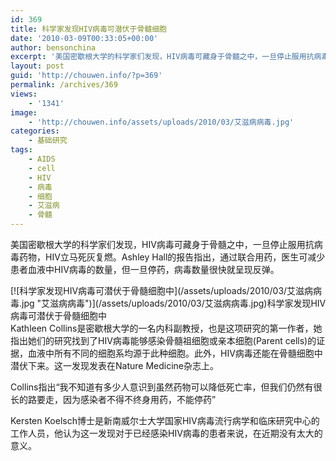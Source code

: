 ```yaml
---
id: 369
title: 科学家发现HIV病毒可潜伏于骨髓细胞
date: '2010-03-09T00:33:05+00:00'
author: bensonchina
excerpt: '美国密歇根大学的科学家们发现，HIV病毒可藏身于骨髓之中，一旦停止服用抗病毒药物，HIV立马死灰复燃。Kathleen Collins是密歇根大学的一名内科副教授，也是这项研究的第一作者，她指出她们的研究找到了HIV病毒能够感染骨髓祖细胞或亲本细胞(Parent cells)的证据，血液中所有不同的细胞系均源于此种细胞。此外，HIV病毒还能在骨髓细胞中潜伏下来。这一发现发表在Nature Medicine杂志上。'
layout: post
guid: 'http://chouwen.info/?p=369'
permalink: /archives/369
views:
    - '1341'
image:
    - 'http://chouwen.info/assets/uploads/2010/03/艾滋病病毒.jpg'
categories:
    - 基础研究
tags:
    - AIDS
    - cell
    - HIV
    - 病毒
    - 细胞
    - 艾滋病
    - 骨髓
---
```


美国密歇根大学的科学家们发现，HIV病毒可藏身于骨髓之中，一旦停止服用抗病毒药物，HIV立马死灰复燃。Ashley Hall的报告指出，通过联合用药，医生可减少患者血液中HIV病毒的数量，但一旦停药，病毒数量很快就呈现反弹。

<div class="wp-caption aligncenter" id="attachment_370" style="width: 510px">[![科学家发现HIV病毒可潜伏于骨髓细胞中](/assets/uploads/2010/03/艾滋病病毒.jpg "艾滋病病毒")](/assets/uploads/2010/03/艾滋病病毒.jpg)科学家发现HIV病毒可潜伏于骨髓细胞中

</div>Kathleen Collins是密歇根大学的一名内科副教授，也是这项研究的第一作者，她指出她们的研究找到了HIV病毒能够感染骨髓祖细胞或亲本细胞(Parent cells)的证据，血液中所有不同的细胞系均源于此种细胞。此外，HIV病毒还能在骨髓细胞中潜伏下来。这一发现发表在Nature Medicine杂志上。

Collins指出“我不知道有多少人意识到虽然药物可以降低死亡率，但我们仍然有很长的路要走，因为感染者不得不终身用药，不能停药”

Kersten Koelsch博士是新南威尔士大学国家HIV病毒流行病学和临床研究中心的工作人员，他认为这一发现对于已经感染HIV病毒的患者来说，在近期没有太大的意义。